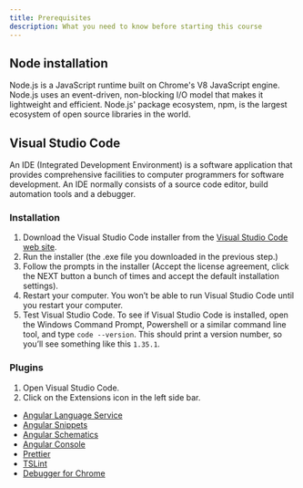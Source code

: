 ```yaml
---
title: Prerequisites
description: What you need to know before starting this course
---
```


## Node installation

Node.js is a JavaScript runtime built on Chrome's V8 JavaScript engine. Node.js uses an event-driven, non-blocking I/O model that makes it lightweight and efficient. Node.js' package ecosystem, npm, is the largest ecosystem of open source libraries in the world.

## Visual Studio Code

An IDE (Integrated Development Environment) is a software application that provides comprehensive facilities to computer programmers for software development. An IDE normally consists of a source code editor, build automation tools and a debugger.

### Installation

1. Download the Visual Studio Code installer from the [Visual Studio Code web site](https://code.visualstudio.com/).
2. Run the installer (the .exe file you downloaded in the previous step.)
3. Follow the prompts in the installer (Accept the license agreement, click the NEXT button a bunch of times and accept the default installation settings).
4. Restart your computer. You won’t be able to run Visual Studio Code until you restart your computer.
5. Test Visual Studio Code. To see if Visual Studio Code is installed, open the Windows Command Prompt, Powershell or a similar command line tool, and type `code --version`. This should print a version number, so you’ll see something like this `1.35.1`.


### Plugins

1. Open Visual Studio Code.
2. Click on the Extensions icon in the left side bar.

- [Angular Language Service](https://marketplace.visualstudio.com/items?itemName=Angular.ng-template)
- [Angular Snippets](https://marketplace.visualstudio.com/items?itemName=johnpapa.Angular2)
- [Angular Schematics](https://marketplace.visualstudio.com/items?itemName=cyrilletuzi.angular-schematics)
- [Angular Console](https://marketplace.visualstudio.com/items?itemName=nrwl.angular-console)
- [Prettier](https://marketplace.visualstudio.com/items?itemName=esbenp.prettier-vscode)
- [TSLint](https://marketplace.visualstudio.com/items?itemName=ms-vscode.vscode-typescript-tslint-plugin)
- [Debugger for Chrome](https://marketplace.visualstudio.com/items?itemName=msjsdiag.debugger-for-chrome)
